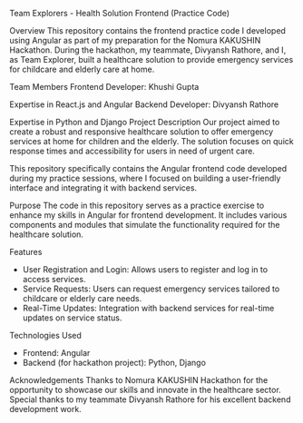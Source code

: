 Team Explorers - Health Solution Frontend (Practice Code) 

Overview
This repository contains the frontend practice code I developed using Angular as part of my preparation for the Nomura KAKUSHIN Hackathon. During the hackathon, my teammate, Divyansh Rathore, and I, as Team Explorer, built a healthcare solution to provide emergency services for childcare and elderly care at home.

Team Members
Frontend Developer: Khushi Gupta

Expertise in React.js and Angular
Backend Developer: Divyansh Rathore

Expertise in Python and Django
Project Description
Our project aimed to create a robust and responsive healthcare solution to offer emergency services at home for children and the elderly. The solution focuses on quick response times and accessibility for users in need of urgent care.

This repository specifically contains the Angular frontend code developed during my practice sessions, where I focused on building a user-friendly interface and integrating it with backend services.

Purpose
The code in this repository serves as a practice exercise to enhance my skills in Angular for frontend development. It includes various components and modules that simulate the functionality required for the healthcare solution.

Features
* User Registration and Login: Allows users to register and log in to access services.
* Service Requests: Users can request emergency services tailored to childcare or elderly care needs.
* Real-Time Updates: Integration with backend services for real-time updates on service status.

Technologies Used
- Frontend: Angular
- Backend (for hackathon project): Python, Django

Acknowledgements
Thanks to Nomura KAKUSHIN Hackathon for the opportunity to showcase our skills and innovate in the healthcare sector. Special thanks to my teammate Divyansh Rathore for his excellent backend development work.




